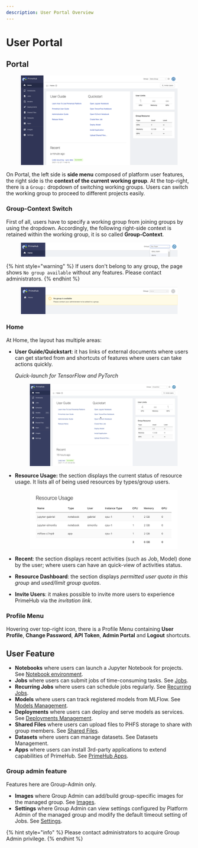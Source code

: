 ```yaml
---
description: User Portal Overview
---
```


# User Portal

## Portal

<figure><img src="../.gitbook/assets/v311-landing-user.png" alt=""><figcaption></figcaption></figure>

On Portal, the left side is **side menu** composed of platform user features, the right side is the **context of the current working group**. At the top-right, there is a `Group:` dropdown of switching working groups. Users can switch the working group to proceed to different projects easily.

### Group-Context Switch

First of all, users have to specify a working group from joining groups by using the dropdown. Accordingly, the following right-side context is retained within the working group, it is so called **Group-Context**.

<figure><img src="../.gitbook/assets/group_context.png" alt=""><figcaption></figcaption></figure>

{% hint style="warning" %}
If users don't belong to any group, the page shows `No group available` without any features. Please contact administrators.
{% endhint %}

<figure><img src="../.gitbook/assets/v3-landing-user-no-group.png" alt=""><figcaption></figcaption></figure>

### Home

At Home, the layout has multiple areas:

*   **User Guide/Quickstart**: it has links of external documents where users can get started from and shortcuts of features where users can take actions quickly.

    _Quick-launch for TensorFlow and PyTorch_

    <figure><img src="../.gitbook/assets/v39-quick-launch-tf.gif" alt=""><figcaption></figcaption></figure>
*   **Resource Usage:** the section displays the current status of resource usage. It lists all of being used resources by types/group users.&#x20;

    <figure><img src="../.gitbook/assets/resourcer usage.png" alt=""><figcaption></figcaption></figure>
* **Recent**: the section displays recent activities (such as Job, Model) done by the user; where users can have an quick-view of activities status.
* **Resource Dashboard**: the section displays _permitted user quota in this group_ and _used/limit group quotas_.
* **Invite Users**: it makes possible to invite more users to experience PrimeHub via the _invitation link_.

### Profile Menu

Hovering over top-right icon, there is a Profile Menu containing **User Profile**, **Change Password**, **API Token**, **Admin Portal** and **Logout** shortcuts.

## User Feature

* **Notebooks** where users can launch a Jupyter Notebook for projects. See [Notebook environment](start-notebook/).
* **Jobs** where users can submit jobs of time-consuming tasks. See [Jobs](jobs-recurring-jobs/).
* **Recurring Jobs** where users can schedule jobs regularly. See [Recurring Jobs](jobs-recurring-jobs/#recurring-jobs).
* **Models** where users can track registered models from MLFlow. See [Models Management](models/model-management-configuration.md).
* **Deployments** where users can deploy and serve models as services. See [Deployments Management](../technology/user-portal/broken-reference/).
* **Shared Files** where users can upload files to PHFS storage to share with group members. See [Shared Files](shared-files.md).
* **Datasets** where users can manage datasets. See Datasets Management.
* **Apps** where users can install 3rd-party applications to extend capabilities of PrimeHub. See [PrimeHub Apps](../technology/user-portal/broken-reference/).

### Group admin feature

Features here are Group-Admin only.

* **Images** where Group Admin can add/build group-specific images for the managed group. See [Images](group-admin/images.md).
* **Settings** where Group Admin can view settings configured by Platform Admin of the managed group and modify the default timeout setting of Jobs. See [Settings](group-admin/settings.md).

{% hint style="info" %}
Please contact administrators to acquire Group Admin privilege.
{% endhint %}
